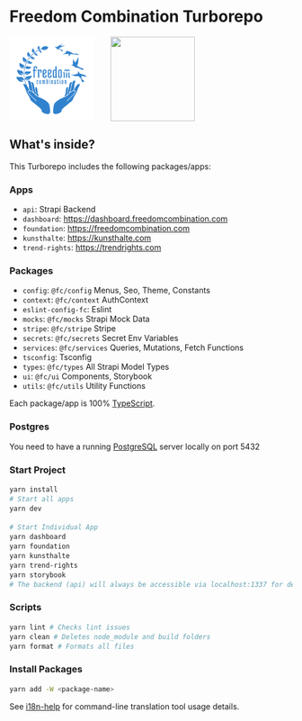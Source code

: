 # Freedom Combination Turborepo

<div style="display:flex;gap:30px;">
<img  height="150px" width="150px" src="https://raw.githubusercontent.com/freedomcombination/monorepo/refs/heads/main/apps/foundation/public/images/foundation-logo.svg?token=GHSAT0AAAAAACOOL5UFWGKUXUZ3HJKB3CSSZX4KOXQ" />
<img  height="150px" width="150px" src="https://user-images.githubusercontent.com/4060187/196936104-5797972c-ab10-4834-bd61-0d1e5f442c9c.png" />
</div>

## What's inside?

This Turborepo includes the following packages/apps:

### Apps

- `api`: Strapi Backend
- `dashboard`: https://dashboard.freedomcombination.com
- `foundation`: https://freedomcombination.com
- `kunsthalte`: https://kunsthalte.com
- `trend-rights`: https://trendrights.com

### Packages

- `config`: `@fc/config` Menus, Seo, Theme, Constants
- `context`: `@fc/context` AuthContext
- `eslint-config-fc`: Eslint
- `mocks`: `@fc/mocks` Strapi Mock Data
- `stripe`: `@fc/stripe` Stripe
- `secrets`: `@fc/secrets` Secret Env Variables
- `services`: `@fc/services` Queries, Mutations, Fetch Functions
- `tsconfig`: Tsconfig
- `types`: `@fc/types` All Strapi Model Types
- `ui`: `@fc/ui` Components, Storybook
- `utils`: `@fc/utils` Utility Functions

Each package/app is 100% [TypeScript](https://www.typescriptlang.org/).

### Postgres

You need to have a running [PostgreSQL](https://www.postgresql.org/download/) server locally on port 5432

### Start Project

```bash
yarn install
# Start all apps
yarn dev

# Start Individual App
yarn dashboard
yarn foundation
yarn kunsthalte
yarn trend-rights
yarn storybook
# The backend (api) will always be accessible via localhost:1337 for dev mode.
```

### Scripts

```bash
yarn lint # Checks lint issues
yarn clean # Deletes node_module and build folders
yarn format # Formats all files
```

### Install Packages

```bash
yarn add -W <package-name>
```

See [i18n-help](https://github.com/myniqx/i18n-help) for command-line translation tool usage details.
